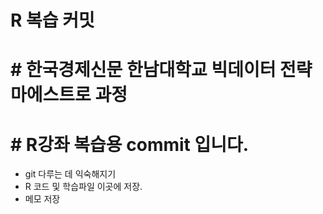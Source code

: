 # R 복습 커밋

# # 한국경제신문 한남대학교 빅데이터 전략 마에스트로 과정
# # R강좌 복습용 commit 입니다.

- git 다루는 데 익숙해지기
- R 코드 및 학습파일 이곳에 저장.
- 메모 저장
